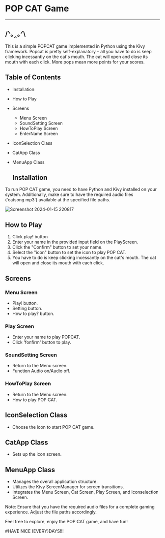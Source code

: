 # POP CAT Game
--------------------------------
 /ᐠ｡‸｡ᐟ\
--------------------------------

This is a simple POPCAT game implemented in Python using the Kivy framework.  Popcat is pretty self-explanatory – all you have to do is keep clicking incessantly on the cat's mouth. The cat will open and close its mouth with each click. 
More pops mean more points for your scores.

## Table of Contents
- Installation
- How to Play
- Screens
  - Menu Screen
  - SoundSetting Screen
  - HowToPlay Screen
  - EnterName Screen
- IconSelection Class
- CatApp Class
- MenuApp Class

  ## Installation

To run POP CAT game, you need to have Python and Kivy installed on your system. Additionally, make sure to have the required audio files ('catsong.mp3') available at the specified file paths.

![Screenshot 2024-01-15 220817](https://github.com/Nattaticha/popcat/assets/155626702/e309b6ba-b162-4c8b-a0f5-54339099757d)


## How to Play
1. Click play! button
1. Enter your name in the provided input field on the PlayScreen.
2. Click the "Confirm" button to set your name.
3. Select the "icon" button to set the icon to play POP CAT.
5. You have to do is keep clicking incessantly on the cat's mouth. The cat will open and close its mouth with each click. 

## Screens

### Menu Screen
- Play! button.
- Setting button.
- How to play? button.

### Play Screen
- Enter your name to play POPCAT.
- Click 'fonfirm' button to play.

### SoundSetting Screen
- Return to the Menu screen.
- Function Audio on/Audio off.

### HowToPlay Screen
- Return to the Menu screen.
- How to play POP CAT.

## IconSelection Class
- Choose the icon to start POP CAT game.

## CatApp Class
- Sets up the icon screen.

## MenuApp Class
- Manages the overall application structure.
- Utilizes the Kivy ScreenManager for screen transitions.
- Integrates the Menu Screen, Cat Screen, Play Screen, and Iconselection Screen.


Note: Ensure that you have the required audio files for a complete gaming experience. Adjust the file paths accordingly.

Feel free to explore, enjoy the POP CAT game, and have fun!

#HAVE NICE (EVERY)DAYS!!!
